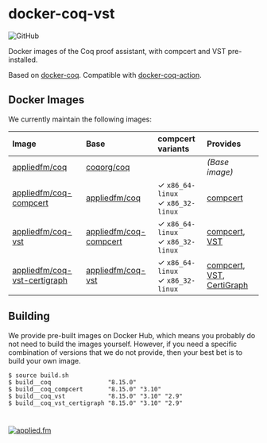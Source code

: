 # docker-coq-vst

![GitHub](https://img.shields.io/github/license/appliedfm/docker-coq-vst)

Docker images of the Coq proof assistant, with compcert and VST pre-installed.

Based on [docker-coq](https://github.com/coq-community/docker-coq). Compatible with [docker-coq-action](https://github.com/coq-community/docker-coq-action#custom_image).

## Docker Images

We currently maintain the following images:

| Image | Base | compcert variants | Provides |
| :---- | :--- | :---------------- | :------- |
| [appliedfm/coq](https://hub.docker.com/r/appliedfm/coq)                               | [coqorg/coq](https://hub.docker.com/r/coqorg/coq)                         | | *(Base image)* |
| [appliedfm/coq-compcert](https://hub.docker.com/r/appliedfm/coq-compcert)             | [appliedfm/coq](https://hub.docker.com/r/appliedfm/coq)                   | &check; `x86_64-linux` <br/> &check; `x86_32-linux` | [compcert](https://compcert.org/) |
| [appliedfm/coq-vst](https://hub.docker.com/r/appliedfm/coq-vst)                       | [appliedfm/coq-compcert](https://hub.docker.com/r/appliedfm/coq-compcert) | &check; `x86_64-linux` <br/> &check; `x86_32-linux` | [compcert](https://compcert.org/), [VST](https://vst.cs.princeton.edu/) |
| [appliedfm/coq-vst-certigraph](https://hub.docker.com/r/appliedfm/coq-vst-certigraph) | [appliedfm/coq-vst](https://hub.docker.com/r/appliedfm/coq-vst)           | &check; `x86_64-linux` <br/> &check; `x86_32-linux` | [compcert](https://compcert.org/), [VST](https://vst.cs.princeton.edu/), [CertiGraph](https://github.com/CertiGraph/CertiGraph/) |


## Building

We provide pre-built images on Docker Hub, which means you probably do not need to build the images yourself. However, if you need a specific combination of versions that we do not provide, then your best bet is to build your own image.

```console
$ source build.sh
$ build__coq                "8.15.0"
$ build__coq_compcert       "8.15.0" "3.10"
$ build__coq_vst            "8.15.0" "3.10" "2.9"
$ build__coq_vst_certigraph "8.15.0" "3.10" "2.9"
```

#

[![applied.fm](https://img.shields.io/badge/-applied.fm-orchid)](https://applied.fm)